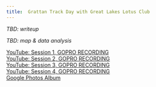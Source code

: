 ```yaml
---
title:  Grattan Track Day with Great Lakes Lotus Club
---
```


_TBD: writeup_

_TBD: map & data analysis_

<a href="https://www.youtube.com/watch?v=P6rQP4J__oU" class="fas fa-sd-card fab-override fab-post-override"></a><a href="https://www.youtube.com/watch?v=P6rQP4J__oU"> YouTube: Session 1, GOPRO RECORDING</a>  
<a href="https://www.youtube.com/watch?v=3-flDHxhGnw" class="fas fa-sd-card fab-override fab-post-override"></a><a href="https://www.youtube.com/watch?v=3-flDHxhGnw"> YouTube: Session 2, GOPRO RECORDING</a>  
<a href="https://www.youtube.com/watch?v=Tnxk7Pej-YM" class="fas fa-sd-card fab-override fab-post-override"></a><a href="https://www.youtube.com/watch?v=Tnxk7Pej-YM"> YouTube: Session 3, GOPRO RECORDING</a>  
<a href="https://www.youtube.com/watch?v=miG8a8_jp-E" class="fas fa-sd-card fab-override fab-post-override"></a><a href="https://www.youtube.com/watch?v=miG8a8_jp-E"> YouTube: Session 4, GOPRO RECORDING</a>  
<a href="https://photos.google.com/share/AF1QipOU4C1mT2p65w-PSBZyVooxvVVB8PFLZJgu9-0oEoccWbJJTylxAv-qaUsZcACRbg?key=XzREdDFwZ1hSQmVaVGlOaUszaTR2QXF3NUJKbW5R" class="far fa-image fab-override fab-post-override"></a><a href="https://photos.google.com/share/AF1QipOU4C1mT2p65w-PSBZyVooxvVVB8PFLZJgu9-0oEoccWbJJTylxAv-qaUsZcACRbg?key=XzREdDFwZ1hSQmVaVGlOaUszaTR2QXF3NUJKbW5R"> Google Photos Album</a>